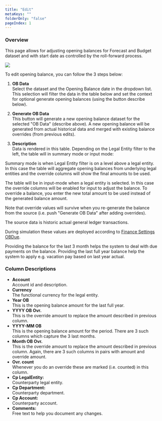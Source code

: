 ```yaml
---
title: "Edit"
metaKeys: ""
folderOnly: "false"
pageIndex: 1
---
```


### Overview
This page allows for adjusting opening balances for Forecast and Budget dataset and with start date as controlled by the roll-forward process.
<br/>

![](https://profitbasedocs.blob.core.windows.net/plannerimages/opening-balance-edit.jpg)

To edit opening balance, you can follow the 3 steps below:

1. **OB Data** <br/>
Select the dataset and the Opening Balance date in the dropdown list. This selection will filter the data in the table below and set the context for optional generate opening balances (using the button describe below).

2. **Generate OB Data** <br/>
This button will generate a new opening balance dataset for the selected "OB Data" (describe above). A new opening balance will be generated from actual historical data and merged with existing balance overrides (from previous edits).

3. **Description** <br/>
Data is rendered in this table. Depending on the Legal Entity filter to the left, the table will in summary mode or input mode:

Summary mode is when Legal Entity filter is on a level above a legal entity. In this case the table will aggregate opening balances from underlying legal entities and the override columns will show the final amounts to be used.

The table will be in input-mode when a legal entity is selected. In this case the override columns will be enabled for input to adjust the balance. To override a balance, you enter the new total amount to be used instead of the generated balance amount.
<br/>

Note that override values will survive when you re-generate the balance from the source (i.e. push "Generate OB Data" after adding overrides).

The source data is historic actual general ledger transactions.

During simulation these values are deployed according to [Finance Settings OBDue](../finance-settings/obdue.md).

Providing the balance for the last 3 month helps the system to deal with due payments on the balance. Providing the last full year balance help the system to apply e.g. vacation pay based on last year actual.


### Column Descriptions

- **Account**<br/>
Account id and description.
- **Currency**<br/>
The functional currency for the legal entity.
- **Year OB**<br/>
This is the opening balance amount for the last full year.
- **YYYY OB Ovr.**<br/>
This is the override amount to replace the amount described in previous column.
- **YYYY-MM OB**<br/>
This is the opening balance amount for the period. There are 3 such columns which capture the 3 last months.
- **Month OB Ovr.**<br/>
This is the override amount to replace the amount described in previous column. Again, there are 3 such columns in pairs with amount and override amount.
- **Ovr. count**<br/>
Whenever you do an override these are marked (i.e. counted) in this column.
- **Cp LegalEntity:**<br/>
Counterparty legal entity.
- **Cp Department:**<br/>
Counterparty department.
- **Cp Account:**<br/>
Counterparty account.
- **Comments:**<br/>
Free text to help you document any changes.
<br/>

